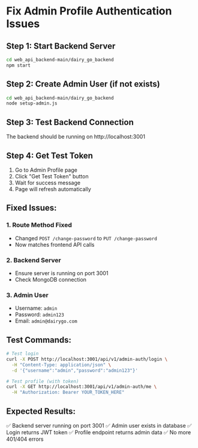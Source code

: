 # Fix Admin Profile Authentication Issues

## Step 1: Start Backend Server

```bash
cd web_api_backend-main/dairy_go_backend
npm start
```

## Step 2: Create Admin User (if not exists)

```bash
cd web_api_backend-main/dairy_go_backend
node setup-admin.js
```

## Step 3: Test Backend Connection

The backend should be running on http://localhost:3001

## Step 4: Get Test Token

1. Go to Admin Profile page
2. Click "Get Test Token" button
3. Wait for success message
4. Page will refresh automatically

## Fixed Issues:

### 1. Route Method Fixed
- Changed `POST /change-password` to `PUT /change-password`
- Now matches frontend API calls

### 2. Backend Server
- Ensure server is running on port 3001
- Check MongoDB connection

### 3. Admin User
- Username: `admin`
- Password: `admin123`
- Email: `admin@dairygo.com`

## Test Commands:

```bash
# Test login
curl -X POST http://localhost:3001/api/v1/admin-auth/login \
  -H "Content-Type: application/json" \
  -d '{"username":"admin","password":"admin123"}'

# Test profile (with token)
curl -X GET http://localhost:3001/api/v1/admin-auth/me \
  -H "Authorization: Bearer YOUR_TOKEN_HERE"
```

## Expected Results:

✅ Backend server running on port 3001
✅ Admin user exists in database
✅ Login returns JWT token
✅ Profile endpoint returns admin data
✅ No more 401/404 errors 